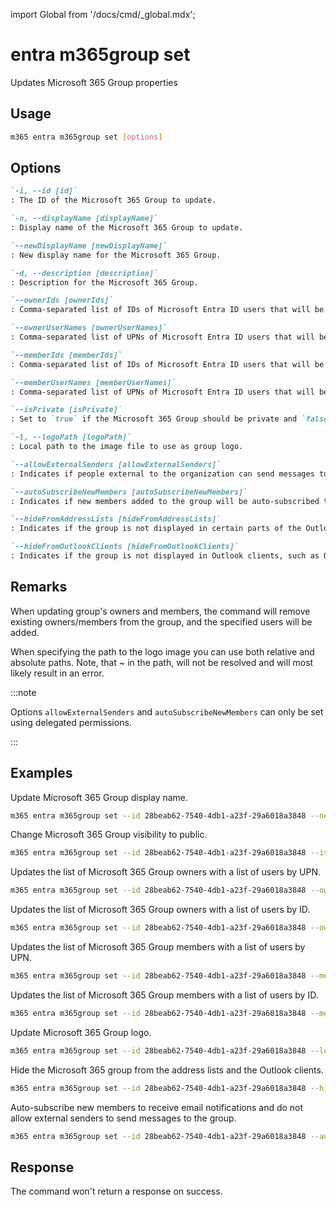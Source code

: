 <!-- DISCLAIMER: All secrets, passwords, and sensitive values in this document are examples only and not real credentials. -->
import Global from '/docs/cmd/_global.mdx';

# entra m365group set

Updates Microsoft 365 Group properties

## Usage

```sh
m365 entra m365group set [options]
```

## Options

```md definition-list
`-i, --id [id]`
: The ID of the Microsoft 365 Group to update.

`-n, --displayName [displayName]`
: Display name of the Microsoft 365 Group to update.

`--newDisplayName [newDisplayName]`
: New display name for the Microsoft 365 Group.

`-d, --description [description]`
: Description for the Microsoft 365 Group.

`--ownerIds [ownerIds]`
: Comma-separated list of IDs of Microsoft Entra ID users that will be group owners. Specify either `ownerIds` or `ownerUserNames`, but not both.

`--ownerUserNames [ownerUserNames]`
: Comma-separated list of UPNs of Microsoft Entra ID users that will be group owners. Specify either `ownerIds` or `ownerUserNames`, but not both.

`--memberIds [memberIds]`
: Comma-separated list of IDs of Microsoft Entra ID users that will be group members. Specify either `memberIds` or `memberUserNames`, but not both.

`--memberUserNames [memberUserNames]`
: Comma-separated list of UPNs of Microsoft Entra ID users that will be group members. Specify either `memberIds` or `memberUserNames`, but not both.

`--isPrivate [isPrivate]`
: Set to `true` if the Microsoft 365 Group should be private and `false` if it should be public.

`-l, --logoPath [logoPath]`
: Local path to the image file to use as group logo.

`--allowExternalSenders [allowExternalSenders]`
: Indicates if people external to the organization can send messages to the group. Valid values: `true`, `false`.

`--autoSubscribeNewMembers [autoSubscribeNewMembers]`
: Indicates if new members added to the group will be auto-subscribed to receive email notifications. Valid values: `true`, `false`.

`--hideFromAddressLists [hideFromAddressLists]`
: Indicates if the group is not displayed in certain parts of the Outlook UI: the Address Book, address lists for selecting message recipients, and the Browse Groups dialog for searching groups. Valid values: `true`, `false`.

`--hideFromOutlookClients [hideFromOutlookClients]`
: Indicates if the group is not displayed in Outlook clients, such as Outlook for Windows and Outlook on the web. Valid values: `true`, `false`.
```

<Global />

## Remarks

When updating group's owners and members, the command will remove existing owners/members from the group, and the specified users will be added.

When specifying the path to the logo image you can use both relative and absolute paths. Note, that ~ in the path, will not be resolved and will most likely result in an error.

:::note

Options `allowExternalSenders` and `autoSubscribeNewMembers` can only be set using delegated permissions.  

:::

## Examples

Update Microsoft 365 Group display name.

```sh
m365 entra m365group set --id 28beab62-7540-4db1-a23f-29a6018a3848 --newDisplayName Finance
```

Change Microsoft 365 Group visibility to public.

```sh
m365 entra m365group set --id 28beab62-7540-4db1-a23f-29a6018a3848 --isPrivate `false`
```

Updates the list of Microsoft 365 Group owners with a list of users by UPN.

```sh
m365 entra m365group set --id 28beab62-7540-4db1-a23f-29a6018a3848 --ownerUserNames "DebraB@contoso.onmicrosoft.com,DiegoS@contoso.onmicrosoft.com"
```

Updates the list of Microsoft 365 Group owners with a list of users by ID.

```sh
m365 entra m365group set --id 28beab62-7540-4db1-a23f-29a6018a3848 --ownerIds "3527dada-9368-4cdd-a958-5460f5658e0e,e94b2cb8-7c9a-4651-b1af-207d81a010b6"
```

Updates the list of Microsoft 365 Group members with a list of users by UPN.

```sh
m365 entra m365group set --id 28beab62-7540-4db1-a23f-29a6018a3848 --memberUserNames "DebraB@contoso.onmicrosoft.com,DiegoS@contoso.onmicrosoft.com"
```

Updates the list of Microsoft 365 Group members with a list of users by ID.

```sh
m365 entra m365group set --id 28beab62-7540-4db1-a23f-29a6018a3848 --memberIds "3527dada-9368-4cdd-a958-5460f5658e0e,e94b2cb8-7c9a-4651-b1af-207d81a010b6"
```

Update Microsoft 365 Group logo.

```sh
m365 entra m365group set --id 28beab62-7540-4db1-a23f-29a6018a3848 --logoPath images/logo.png
```

Hide the Microsoft 365 group from the address lists and the Outlook clients.

```sh
m365 entra m365group set --id 28beab62-7540-4db1-a23f-29a6018a3848 --hideFromOutlookClients true --hideFromAddressLists true
```

Auto-subscribe new members to receive email notifications and do not allow external senders to send messages to the group.

```sh
m365 entra m365group set --id 28beab62-7540-4db1-a23f-29a6018a3848 --autoSubscribeNewMembers true --allowExternalSenders false
```

## Response

The command won't return a response on success.
